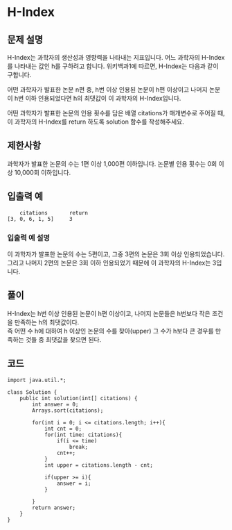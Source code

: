 # H-Index
## 문제 설명
H-Index는 과학자의 생산성과 영향력을 나타내는 지표입니다. 어느 과학자의 H-Index를 나타내는 값인 h를 구하려고 합니다. 위키백과1에 따르면, H-Index는 다음과 같이 구합니다.

어떤 과학자가 발표한 논문 n편 중, h번 이상 인용된 논문이 h편 이상이고 나머지 논문이 h번 이하 인용되었다면 h의 최댓값이 이 과학자의 H-Index입니다.

어떤 과학자가 발표한 논문의 인용 횟수를 담은 배열 citations가 매개변수로 주어질 때, 이 과학자의 H-Index를 return 하도록 solution 함수를 작성해주세요.

## 제한사항
과학자가 발표한 논문의 수는 1편 이상 1,000편 이하입니다.
논문별 인용 횟수는 0회 이상 10,000회 이하입니다.
## 입출력 예
```
    citations	    return
[3, 0, 6, 1, 5]	    3
```
### 입출력 예 설명
이 과학자가 발표한 논문의 수는 5편이고, 그중 3편의 논문은 3회 이상 인용되었습니다. 그리고 나머지 2편의 논문은 3회 이하 인용되었기 때문에 이 과학자의 H-Index는 3입니다.

## 풀이
H-Index는 h번 이상 인용된 논문이 h편 이상이고, 나머지 논문들은 h번보다 작은 조건을 만족하는 h의 최댓값이다.  
즉 어떤 수 h에 대하여 h 이상인 논문의 수를 찾아(upper) 그 수가 h보다 큰 경우를 만족하는 것들 중 최댓값을 찾으면 된다.


## 코드
```
import java.util.*;

class Solution {
    public int solution(int[] citations) {
        int answer = 0;
        Arrays.sort(citations);
        
        for(int i = 0; i <= citations.length; i++){
            int cnt = 0;
            for(int time: citations){
                if(i <= time)
                    break;
                cnt++;
            }
            int upper = citations.length - cnt;
            
            if(upper >= i){
                answer = i;
            }
            
        }
        return answer;
    }
}
```
